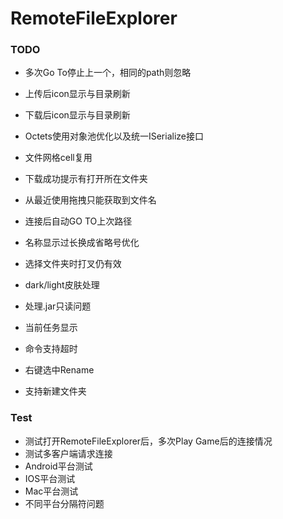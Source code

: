 # RemoteFileExplorer

### TODO
* 多次Go To停止上一个，相同的path则忽略
* 上传后icon显示与目录刷新
* 下载后icon显示与目录刷新
* Octets使用对象池优化以及统一ISerialize接口
* 文件网格cell复用
* 下载成功提示有打开所在文件夹
* 从最近使用拖拽只能获取到文件名
* 连接后自动GO TO上次路径
* 名称显示过长换成省略号优化
* 选择文件夹时打叉仍有效
* dark/light皮肤处理
* 处理.jar只读问题

* 当前任务显示
* 命令支持超时
* 右键选中Rename
* 支持新建文件夹

### Test
* 测试打开RemoteFileExplorer后，多次Play Game后的连接情况
* 测试多客户端请求连接
* Android平台测试
* IOS平台测试
* Mac平台测试
* 不同平台分隔符问题